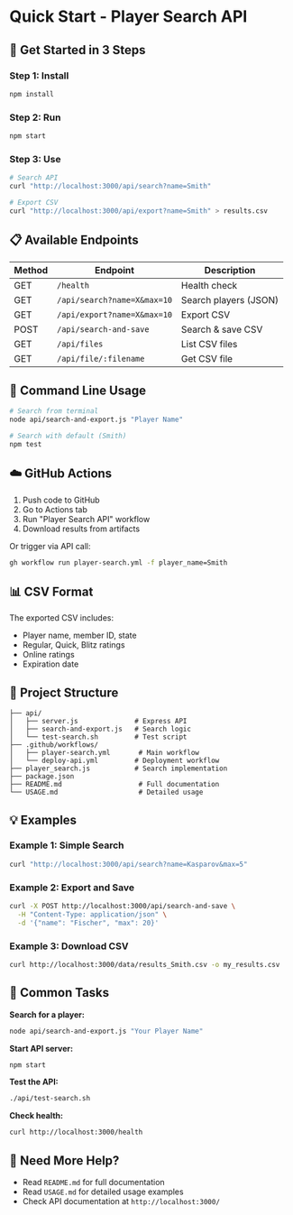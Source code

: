 # Quick Start - Player Search API

## 🚀 Get Started in 3 Steps

### Step 1: Install
```bash
npm install
```

### Step 2: Run
```bash
npm start
```

### Step 3: Use
```bash
# Search API
curl "http://localhost:3000/api/search?name=Smith"

# Export CSV
curl "http://localhost:3000/api/export?name=Smith" > results.csv
```

## 📋 Available Endpoints

| Method | Endpoint | Description |
|--------|----------|-------------|
| GET | `/health` | Health check |
| GET | `/api/search?name=X&max=10` | Search players (JSON) |
| GET | `/api/export?name=X&max=10` | Export CSV |
| POST | `/api/search-and-save` | Search & save CSV |
| GET | `/api/files` | List CSV files |
| GET | `/api/file/:filename` | Get CSV file |

## 🔧 Command Line Usage

```bash
# Search from terminal
node api/search-and-export.js "Player Name"

# Search with default (Smith)
npm test
```

## ☁️ GitHub Actions

1. Push code to GitHub
2. Go to Actions tab
3. Run "Player Search API" workflow
4. Download results from artifacts

Or trigger via API call:
```bash
gh workflow run player-search.yml -f player_name=Smith
```

## 📊 CSV Format

The exported CSV includes:
- Player name, member ID, state
- Regular, Quick, Blitz ratings
- Online ratings
- Expiration date

## 📁 Project Structure

```
├── api/
│   ├── server.js              # Express API
│   ├── search-and-export.js   # Search logic
│   └── test-search.sh         # Test script
├── .github/workflows/
│   ├── player-search.yml       # Main workflow
│   └── deploy-api.yml         # Deployment workflow
├── player_search.js           # Search implementation
├── package.json
├── README.md                   # Full documentation
└── USAGE.md                    # Detailed usage
```

## 💡 Examples

### Example 1: Simple Search
```bash
curl "http://localhost:3000/api/search?name=Kasparov&max=5"
```

### Example 2: Export and Save
```bash
curl -X POST http://localhost:3000/api/search-and-save \
  -H "Content-Type: application/json" \
  -d '{"name": "Fischer", "max": 20}'
```

### Example 3: Download CSV
```bash
curl http://localhost:3000/data/results_Smith.csv -o my_results.csv
```

## 🎯 Common Tasks

**Search for a player:**
```bash
node api/search-and-export.js "Your Player Name"
```

**Start API server:**
```bash
npm start
```

**Test the API:**
```bash
./api/test-search.sh
```

**Check health:**
```bash
curl http://localhost:3000/health
```

## 📝 Need More Help?

- Read `README.md` for full documentation
- Read `USAGE.md` for detailed usage examples
- Check API documentation at `http://localhost:3000/`

